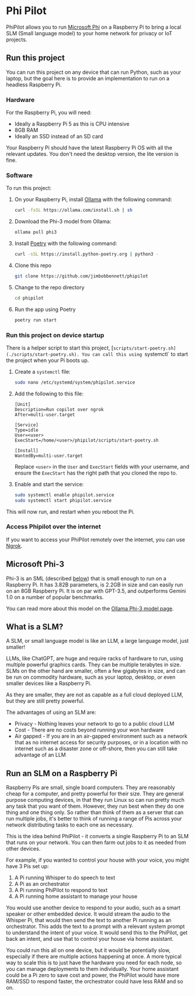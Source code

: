 # Phi Pilot

PhiPilot allows you to run [Microsoft Phi](https://azure.microsoft.com/products/phi-3) on a Raspberry Pi to bring a local SLM (Small language model) to your home network for privacy or IoT projects.

## Run this project

You can run this project on any device that can run Python, such as your laptop, but the goal here is to provide an implementation to run on a headless Raspberry Pi.

### Hardware

For the Raspberry Pi, you will need:

- Ideally a Raspberry Pi 5 as this is CPU intensive
- 8GB RAM
- Ideally an SSD instead of an SD card

Your Raspberry Pi should have the latest Raspberry Pi OS with all the relevant updates. You don't need the desktop version, the lite version is fine.

### Software

To run this project:

1. On your Raspberry Pi, install [Ollama](https://ollama.com/download/linux) with the following command:

    ```bash
    curl -fsSL https://ollama.com/install.sh | sh
    ```

1. Download the Phi-3 model from Ollama:

    ```bash
    ollama pull phi3
    ```

1. Install [Poetry](https://python-poetry.org) with the following command:

    ```bash
    curl -sSL https://install.python-poetry.org | python3 -
    ```

1. Clone this repo

    ```bash
    git clone https://github.com/jimbobbennett/phipilot
    ```

1. Change to the repo directory

    ```bash
    cd phipilot
    ```

1. Run the app using Poetry

    ```bash
    poetry run start
    ```

### Run this project on device startup

There is a helper script to start this project, [`scripts/start-poetry.sh](./scripts/start-poetry.sh). You can call this using `systemctl` to start the project when your Pi boots up.

1. Create a `systemctl` file:

    ```bash
    sudo nano /etc/systemd/system/phipilot.service 
    ```

1. Add the following to this file:

    ```
    [Unit]
    Description=Run copilot over ngrok
    After=multi-user.target

    [Service]
    Type=idle
    User=<user>
    ExecStart=/home/<user>/phipilot/scripts/start-poetry.sh

    [Install]
    WantedBy=multi-user.target
    ```

    Replace `<user>` in the `User` and `ExecStart` fields with your username, and ensure the `ExecStart` has the right path that you cloned the repo to.

1. Enable and start the service:

    ```bash
    sudo systemctl enable phipilot.service
    sudo systemctl start phipilot.service
    ```

This will now run, and restart when you reboot the Pi.

### Access Phipilot over the internet

If you want to access your PhiPilot remotely over the internet, you can use [Ngrok](https://ngrok.com).

## Microsoft Phi-3

Phi-3 is an SML (described [below](#what-is-a-slm)) that is small enough to run on a Raspberry Pi. It has 3.82B parameters, is 2.2GB in size and can easily run on an 8GB Raspberry Pi. It is on par with GPT-3.5, and outperforms Gemini 1.0 on a number of popular benchmarks.

You can read more about this model on the [Ollama Phi-3 model page](https://ollama.com/library/phi3).

## What is a SLM?

A SLM, or small language model is like an LLM, a large language model, just smaller!

LLMs, like ChatGPT, are huge and require racks of hardware to run, using multiple powerful graphics cards. They can be multiple terabytes in size. SLMs on the other hand are smaller, often a few gigabytes in size, and can be run on commodity hardware, such as your laptop, desktop, or even smaller devices like a Raspberry Pi.

As they are smaller, they are not as capable as a full cloud deployed LLM, but they are still pretty powerful.

The advantages of using an SLM are:

- Privacy - Nothing leaves your network to go to a public cloud LLM
- Cost - There are no costs beyond running your won hardware
- Air gapped - If you are in an air-gapped environment such as a network that as no internet access for security purposes, or in a location with no internet such as a disaster zone or off-shore, then you can still take advantage of an LLM

## Run an SLM on a Raspberry Pi

Raspberry Pis are small, single board computers. They are reasonably cheap for a computer, and pretty powerful for their size. They are general purpose computing devices, in that they run Linux so can run pretty much any task that you want of them. However, they run best when they do one thing and one thing only. So rather than think of them as a server that can run multiple jobs, it's better to think of running a range of Pis across your network distributing tasks to each one as necessary.

This is the idea behind PhiPilot - it converts a single Raspberry Pi to an SLM that runs on your network. You can then farm out jobs to it as needed from other devices.

For example, if you wanted to control your house with your voice, you might have 3 Pis set up:

1. A Pi running Whisper to do speech to text
1. A Pi as an orchestrator
1. A Pi running PhiPilot to respond to text
1. A Pi running home assistant to manage your house

You would use another device to respond to your audio, such as a smart speaker or other embedded device. It would stream the audio to the Whisper Pi, that would then send the text to another Pi running as an orchestrator. This adds the text to a prompt with a relevant system prompt to understand the intent of your voice. It would send this to the PhiPilot, get back an intent, and use that to control your house via home assistant.

You could run this all on one device, but it would be potentially slow, especially if there are multiple actions happening at once. A more typical way to scale this is to just have the hardware you need for each node, so you can manage deployments to them individually. Your home assistant could be a Pi zero to save cost and power, the PhiPilot would have more RAM/SSD to respond faster, the orchestrator could have less RAM and so on.
